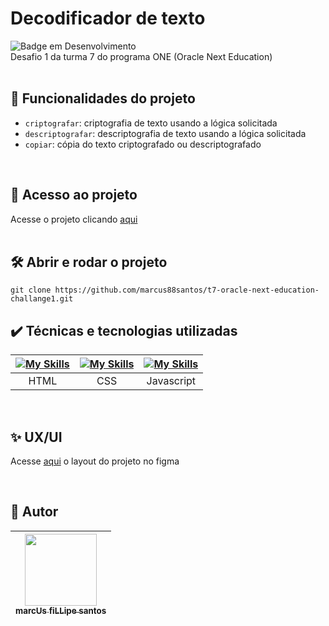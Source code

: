 # Decodificador de texto
![Badge em Desenvolvimento](http://img.shields.io/static/v1?label=STATUS&message=EM%20DESENVOLVIMENTO&color=GREEN&style=for-the-badge)  
Desafio 1 da turma 7 do programa ONE (Oracle Next Education)
<br />
<br />
## :hammer: Funcionalidades do projeto
- `criptografar`: criptografia de texto usando a lógica solicitada
- `descriptografar`: descriptografia de texto usando a lógica solicitada
- `copiar`: cópia do texto criptografado ou descriptografado
<br />

## 📁 Acesso ao projeto
Acesse o projeto clicando [aqui](https://marcus88santos.github.io/t7-oracle-next-education-challange1/)
<br />
<br />
## 🛠️ Abrir e rodar o projeto
```
git clone https://github.com/marcus88santos/t7-oracle-next-education-challange1.git
```

## ✔️ Técnicas e tecnologias utilizadas

| [![My Skills](https://skillicons.dev/icons?i=html)]() | [![My Skills](https://skillicons.dev/icons?i=css)]() | [![My Skills](https://skillicons.dev/icons?i=js)]() |  
|                            :---:                      |                           :---:                      |                          :---:                      |
| HTML                                                  | CSS                                                  | Javascript                                          |  

<br />

## ✨ UX/UI
Acesse [aqui](https://www.figma.com/proto/nEWIYK8dwpHFKeTVbs64aE/Alura-Challenge---Desafio-1---L%C3%B3gica-(Copy)?node-id=2-213&t=cifDZvw0seCWdccC-1) o layout do projeto no figma

<br />

## 🚶 Autor

| [<img loading="lazy" src="https://github.com/marcus88santos.png?size=115" width=115><br><sub>marcUs fiLLipe santos</sub>](https://github.com/marcus88santos) |
| :---: |
